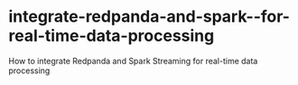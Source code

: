 # integrate-redpanda-and-spark--for-real-time-data-processing
How to integrate Redpanda and Spark Streaming for real-time data processing
